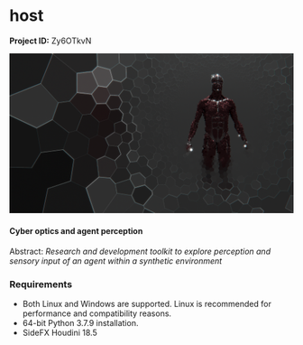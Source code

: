 # host

**Project ID:** Zy6OTkvN

![alt text](https://github.com/epochlab/host/blob/main/sample.png)

#### Cyber optics and agent perception
Abstract: *Research and development toolkit to explore perception and sensory input of an agent within a synthetic environment*

### Requirements
- Both Linux and Windows are supported. Linux is recommended for performance and compatibility reasons.
- 64-bit Python 3.7.9 installation.
- SideFX Houdini 18.5
